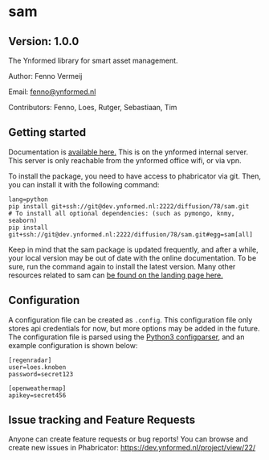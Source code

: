 # sam

## Version: 1.0.0

The Ynformed library for smart asset management.

Author: Fenno Vermeij

Email: fenno@ynformed.nl

Contributors: Fenno, Loes, Rutger, Sebastiaan, Tim

## Getting started

Documentation is [available here.](http://10.2.0.20/sam) This is on the ynformed internal server. This server is only reachable from the ynformed office wifi, or via vpn.

To install the package, you need to have access to phabricator via git. Then, you can install it with the following command:

```
lang=python
pip install git+ssh://git@dev.ynformed.nl:2222/diffusion/78/sam.git
# To install all optional dependencies: (such as pymongo, knmy, seaborn)
pip install git+ssh://git@dev.ynformed.nl:2222/diffusion/78/sam.git#egg=sam[all]
```

Keep in mind that the sam package is updated frequently, and after a while, your local version may be out of date with the online documentation. To be sure, run the command again to install the latest version. Many other resources related to sam can [be found on the landing page here.](https://main-sam.ynformed.nl/)

## Configuration

A configuration file can be created as `.config`. This configuration file only stores api credentials for now, but more options may be added in the future. The configuration file is parsed using the [Python3 configparser](https://docs.python.org/3/library/configparser.html), and an example configuration is shown below:

```
[regenradar]
user=loes.knoben
password=secret123

[openweathermap]
apikey=secret456
```

## Issue tracking and Feature Requests

Anyone can create feature requests or bug reports! You can browse and create new issues in Phabricator: https://dev.ynformed.nl/project/view/22/
